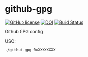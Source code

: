 # github-gpg

[![GitHub license](https://sinfallas.files.wordpress.com/2016/02/gpl.png)](https://github.com/sinfallas/github-gpg/blob/master/LICENSE)
[![DOI](https://zenodo.org/badge/4102/sinfallas/github-gpg.svg)](https://zenodo.org/badge/latestdoi/4102/sinfallas/github-gpg)
[![Build Status](https://travis-ci.org/sinfallas/github-gpg.svg?branch=master)](https://travis-ci.org/sinfallas/github-gpg)

Github GPG config

USO:
```bash
./github-gpg 0xXXXXXXXX
```
